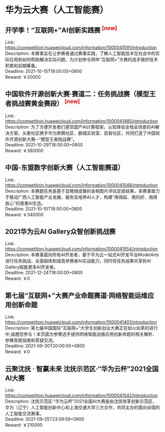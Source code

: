 # 华为云大赛（人工智能赛）



## 开学季！“互联网+”AI创新实践赛 <sup style="color:red">[new]<sup>  

Link: https://competition.huaweicloud.com/information/1000041591/introduction  
Description: 本赛事旨在让参赛者通过赛事实践，了解人工智能技术在社会中的实际应用和如何帮助解决实际问题，为计划参与明年“互联网+”大赛的选手做好技术积累和前期筹备。  
Deadline: 2021-10-15T18:00:00+0800  
Reward: ￥20000  


## 中国软件开源创新大赛·赛道二：任务挑战赛（模型王者挑战赛黄金赛段） <sup style="color:red">[new]<sup>  

Link: https://competition.huaweicloud.com/information/1000041485/introduction  
Description: 为了方便开发者们感受国产AI计算框架，认知体验全栈全场景的AI解决方案，头歌社区携手华为昇腾社区、鹏城实验室、启智社区，共同打造了中国软件开源创新大赛--“模型王者挑战赛”。  
Deadline: 2021-10-29T18:00:00+0800  
Reward: ￥380000  


## 中国-东盟数字创新大赛（人工智能赛道）

Link: https://competition.huaweicloud.com/information/1000041548/introduction  
Description: 本赛题任务是基于显微镜成像的金相图片评估定级结果，本赛事致力于推动广西人工智能产业发展，服务及培养AI人才，构建“用得起、用的好、用得放心”的普惠AI生态。  
Deadline: 2021-10-10T18:00:00+0800  
Reward: ￥340000  


## 2021华为云AI Gallery众智创新挑战赛

Link: https://competition.huaweicloud.com/information/1000041554/introduction  
Description: 本赛事面向所有AI开发者，基于华为云一站式AI开发平台ModelArts进行任务挑战，全面锻炼和提高参赛者AI实战能力，同时将任务成果共享到AI Gallery赋能更多AI开发者。  
Deadline: 2021-12-24T18:00:00+0800  
Reward: ￥0  


## 第七届“互联网+”大赛产业命题赛道·网络智能运维应用创新命题

Link: https://competition.huaweicloud.com/information/1000041401/introduction  
Description: 第七届中国国际“互联网+”大学生创新创业大赛正在如火如荼的进行中,诚邀您参与！本页面为参赛选手提供网络智能运维应用创新命题的相关解析、参赛答题指南和答疑交流。  
Deadline: 2021-09-30T20:00:00+0800  
Reward: ￥0  


## 云聚沈抚 · 智赢未来 沈抚示范区·“华为云杯”2021全国AI大赛

Link: https://competition.huaweicloud.com/information/1000041542/introduction  
Description: 沈抚示范区·“华为云杯”2021全国AI大赛是由沈抚改革创新示范区、华为（辽宁）人工智能创新中心和上海交通大学三方合作，共同主办的面向全国的人工智能交流赛事。  
Deadline: 2021-09-25T23:59:59+0800  
Reward: ￥210000  

